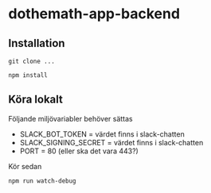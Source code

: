 # dothemath-app-backend

## Installation

`git clone ...`

`npm install`

## Köra lokalt

Följande miljövariabler behöver sättas

- SLACK_BOT_TOKEN = värdet finns i slack-chatten
- SLACK_SIGNING_SECRET = värdet finns i slack-chatten
- PORT = 80 (eller ska det vara 443?)

Kör sedan

`npm run watch-debug`
